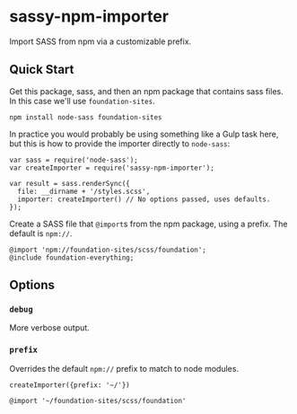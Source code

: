 # sassy-npm-importer
Import SASS from npm via a customizable prefix.

## Quick Start

Get this package, sass, and then an npm package that contains sass files. In this case we'll use `foundation-sites`.

```
npm install node-sass foundation-sites
```

In practice you would probably be using something like a Gulp task here, but this is how to provide the importer directly to `node-sass`:

```
var sass = require('node-sass');
var createImporter = require('sassy-npm-importer');

var result = sass.renderSync({
  file: __dirname + '/styles.scss',
  importer: createImporter() // No options passed, uses defaults.
});
```

Create a SASS file that `@import`s from the npm package, using a prefix. The default is `npm://`.

```
@import 'npm://foundation-sites/scss/foundation';
@include foundation-everything;
```

## Options

### `debug`
More verbose output.

### `prefix`
Overrides the default `npm://` prefix to match to node modules.
```
createImporter({prefix: '~/'})
```
```
@import '~/foundation-sites/scss/foundation'
```
